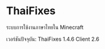 ﻿ThaiFixes
==============
ระบบการใช้งานภาษาไทยใน Minecraft

เวอร์ชันปัจจุบัน: ThaiFixes 1.4.6 Client 2.6
